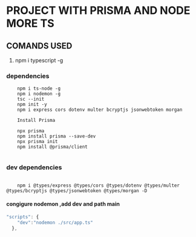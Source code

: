 # PROJECT WITH PRISMA AND NODE MORE TS

## COMANDS USED

1. npm i typescript -g  <!-- instalamos de manera global -->


### dependencies
```
    npm i ts-node -g
    npm i nodemon -g
    tsc --init
    npm init -y
    npm i express cors dotenv multer bcryptjs jsonwebtoken morgan

    Install Prisma

    npx prisma
    npm install prisma --save-dev
    npx prisma init
    npm install @prisma/client


```
### dev dependencies
```

    npm i @types/express @types/cors @types/dotenv @types/multer @types/bcryptjs @types/jsonwebtoken @types/morgan -D

```
#### congigure nodemon ,add dev and path main
```js
"scripts": {
    "dev":"nodemon ./src/app.ts"
  },
```

